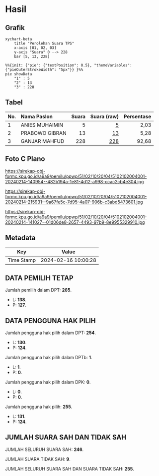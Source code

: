# Hasil

## Grafik

```mermaid
xychart-beta
    title "Perolehan Suara TPS"
    x-axis [01, 02, 03]
    y-axis "Suara" 0 --> 228
    bar [5, 13, 228]
```

```mermaid
%%{init: {"pie": {"textPosition": 0.5}, "themeVariables": {"pieOuterStrokeWidth": "5px"}} }%%
pie showData
    "1" : 5
    "2" : 13
    "3" : 228
```

## Tabel

| No. | Nama Paslon    | Suara | Suara (raw) | Persentase |
|:--- |:-------------- | -----:| -----------:| ----------:|
| 1   | ANIES MUHAIMIN | 5     | [5][p-1]    | 2,03       |
| 2   | PRABOWO GIBRAN | 13    | [13][p-2]   | 5,28       |
| 3   | GANJAR MAHFUD  | 228   | [228][p-3]  | 92,68      |


[p-1]: https://github.com/gigit-pemilu/pemilu-2024-51-bali/blob/main/pilpres/hitung-suara/sub/51-bali/sub/02-tabanan/sub/10-pupuan/sub/2004-kebon-padangan/sub/001-tps/sub/paslon-1.txt
[p-2]: https://github.com/gigit-pemilu/pemilu-2024-51-bali/blob/main/pilpres/hitung-suara/sub/51-bali/sub/02-tabanan/sub/10-pupuan/sub/2004-kebon-padangan/sub/001-tps/sub/paslon-2.txt
[p-3]: https://github.com/gigit-pemilu/pemilu-2024-51-bali/blob/main/pilpres/hitung-suara/sub/51-bali/sub/02-tabanan/sub/10-pupuan/sub/2004-kebon-padangan/sub/001-tps/sub/paslon-3.txt

## Foto C Plano

https://sirekap-obj-formc.kpu.go.id/a9a9/pemilu/ppwp/51/02/10/20/04/5102102004001-20240214-140954--482b194a-1e81-4d12-a998-ccac2cb4e304.jpg

https://sirekap-obj-formc.kpu.go.id/a9a9/pemilu/ppwp/51/02/10/20/04/5102102004001-20240214-215931--9a67fe5c-7d95-4a07-906b-c3abd5473601.jpg

https://sirekap-obj-formc.kpu.go.id/a9a9/pemilu/ppwp/51/02/10/20/04/5102102004001-20240214-141027--01d06de8-2657-4493-97b9-8e9955329910.jpg


## Metadata

| Key        | Value               |
| ---------- | ------------------- |
| Time Stamp | 2024-02-16 10:00:28 |


## DATA PEMILIH TETAP

Jumlah pemilih dalam DPT: **265**.
 * L: **138**.
 * P: **127**.

## DATA PENGGUNA HAK PILIH

Jumlah pengguna hak pilih dalam DPT: **254**.
 * L: **130**.
 * P: **124**.

Jumlah pengguna hak pilih dalam DPTb: **1**.
 * L: **1**.
 * P: **0**.

Jumlah pengguna hak pilih dalam DPK: **0**.
 * L: **0**.
 * P: **0**.

Jumlah pengguna hak pilih: **255**.
 * L: **131**.
 * P: **124**.

## JUMLAH SUARA SAH DAN TIDAK SAH

JUMLAH SELURUH SUARA SAH: **246**.

JUMLAH SUARA TIDAK SAH: **9**.

JUMLAH SELURUH SUARA SAH DAN SUARA TIDAK SAH: **255**.


